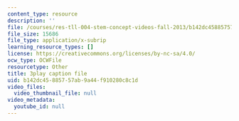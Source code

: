 ```yaml
---
content_type: resource
description: ''
file: /courses/res-tll-004-stem-concept-videos-fall-2013/b142dc45885757ab9a44f910280c8c1d_-fhWuEt5yKc.vtt
file_size: 15686
file_type: application/x-subrip
learning_resource_types: []
license: https://creativecommons.org/licenses/by-nc-sa/4.0/
ocw_type: OCWFile
resourcetype: Other
title: 3play caption file
uid: b142dc45-8857-57ab-9a44-f910280c8c1d
video_files:
  video_thumbnail_file: null
video_metadata:
  youtube_id: null
---
```

